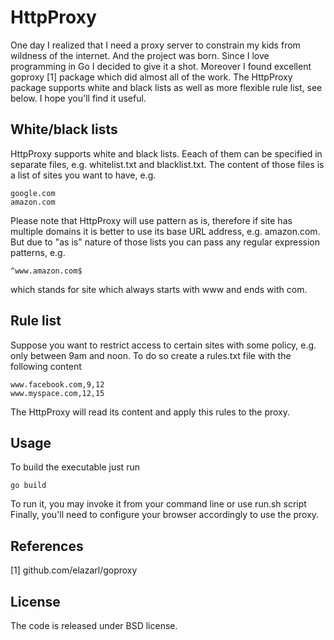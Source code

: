 HttpProxy
=========

One day I realized that I need a proxy server to constrain my kids from
wildness of the internet. And the project was born. Since I love programming in
Go I decided to give it a shot. Moreover I found excellent goproxy [1] package
which did almost all of the work. The HttpProxy package supports white and
black lists as well as more flexible rule list, see below. I hope you'll find
it useful.

White/black lists
-----------------
HttpProxy supports white and black lists. Eeach of them can be specified in
separate files, e.g. whitelist.txt and blacklist.txt. The content of those
files is a list of sites you want to have, e.g.

```
google.com
amazon.com
```

Please note that HttpProxy will use pattern as is, therefore if site has
multiple domains it is better to use its base URL address, e.g. amazon.com.
But due to "as is" nature of those lists you can pass any regular expression
patterns, e.g.

```
^www.amazon.com$
```

which stands for site which always starts with www and ends with com.

Rule list
---------
Suppose you want to restrict access to certain sites with some policy, e.g.
only between 9am and noon. To do so create a rules.txt file with the following
content

```
www.facebook.com,9,12
www.myspace.com,12,15
```

The HttpProxy will read its content and apply this rules to the proxy.

Usage
-----
To build the executable just run
```
go build
```

To run it, you may invoke it from your command line or use run.sh script
Finally, you'll need to configure your browser accordingly to use the proxy.

References
----------
[1] github.com/elazarl/goproxy

License
-------
The code is released under BSD license.
